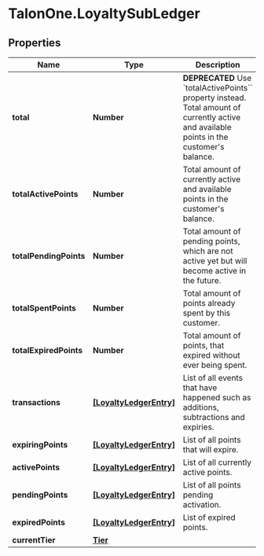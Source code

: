 # TalonOne.LoyaltySubLedger

## Properties

Name | Type | Description | Notes
------------ | ------------- | ------------- | -------------
**total** | **Number** | **DEPRECATED** Use &#x60;totalActivePoints&#x60;&#x60; property instead. Total amount of currently active and available points in the customer&#39;s balance.  | 
**totalActivePoints** | **Number** | Total amount of currently active and available points in the customer&#39;s balance. | 
**totalPendingPoints** | **Number** | Total amount of pending points, which are not active yet but will become active in the future. | 
**totalSpentPoints** | **Number** | Total amount of points already spent by this customer. | 
**totalExpiredPoints** | **Number** | Total amount of points, that expired without ever being spent. | 
**transactions** | [**[LoyaltyLedgerEntry]**](LoyaltyLedgerEntry.md) | List of all events that have happened such as additions, subtractions and expiries. | [optional] 
**expiringPoints** | [**[LoyaltyLedgerEntry]**](LoyaltyLedgerEntry.md) | List of all points that will expire. | [optional] 
**activePoints** | [**[LoyaltyLedgerEntry]**](LoyaltyLedgerEntry.md) | List of all currently active points. | [optional] 
**pendingPoints** | [**[LoyaltyLedgerEntry]**](LoyaltyLedgerEntry.md) | List of all points pending activation. | [optional] 
**expiredPoints** | [**[LoyaltyLedgerEntry]**](LoyaltyLedgerEntry.md) | List of expired points. | [optional] 
**currentTier** | [**Tier**](Tier.md) |  | [optional] 


